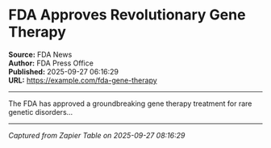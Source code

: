 # FDA Approves Revolutionary Gene Therapy

**Source:** FDA News  
**Author:** FDA Press Office  
**Published:** 2025-09-27 06:16:29  
**URL:** https://example.com/fda-gene-therapy  

---

The FDA has approved a groundbreaking gene therapy treatment for rare genetic disorders...

---
*Captured from Zapier Table on 2025-09-27 08:16:29*
